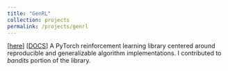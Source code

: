 ```yaml
---
title: "GenRL"
collection: projects
permalink: /projects/genrl
---
```


[[here](https://github.com/SforAiDl/genrl/tree/master/genrl)] [[DOCS](https://genrl.readthedocs.io/)] A PyTorch reinforcement learning library centered around reproducible and generalizable algorithm implementations. I contributed to *bandits* portion of the library.
